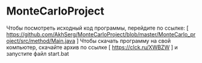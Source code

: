 # MonteCarloProject

Чтобы посмотреть исходный код программы, перейдите по ссылке: [ https://github.com/AkhSerg/MonteCarloProject/blob/master/MonteCarlo_project/src/method/Main.java ]
Чтобы скачать программу на свой компьютер, скачайте архив по ссылке [ https://clck.ru/XWBZW ] и запустите файл start.bat
